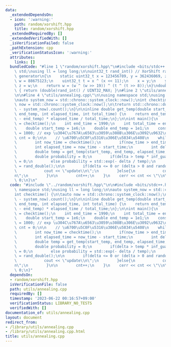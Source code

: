 ```yaml
---
data:
  _extendedDependsOn:
  - icon: ':warning:'
    path: random/xorshift.hpp
    title: random/xorshift.hpp
  _extendedRequiredBy: []
  _extendedVerifiedWith: []
  _isVerificationFailed: false
  _pathExtension: cpp
  _verificationStatusIcon: ':warning:'
  attributes:
    links: []
  bundledCode: "#line 1 \"random/xorshift.hpp\"\n#include <bits/stdc++.h>\nusing namespace\
    \ std;\nusing ll = long long;\n\nuint32_t rand_int() // XorShift random integer\
    \ generator\n{\n    static uint32_t x = 123456789, y = 362436069, z = 521288629,\
    \ w = 88675123;\n    uint32_t t = x ^ (x << 11);\n    x = y;\n    y = z;\n   \
    \ z = w;\n    return w = (w ^ (w >> 19)) ^ (t ^ (t >> 8));\n}\ndouble rand_double()\
    \ { return (double)rand_int() / UINT32_MAX; }\n#line 2 \"utils/annealing.cpp\"\
    \n\n#line 4 \"utils/annealing.cpp\"\n\nusing namespace std;\nusing ll = long long;\n\
    \nauto system_now = std::chrono::system_clock::now();\nint checktime() {\n\tauto\
    \ now = std::chrono::system_clock::now();\n\treturn std::chrono::duration_cast<std::chrono::milliseconds>(now\
    \ - system_now).count();\n}\n\ninline double get_temp(double start_temp, double\
    \ end_temp, int elapsed_time, int total_time) {\n    return end_temp + (start_temp\
    \ - end_temp) * elapsed_time / total_time;\n};\n\nint main(){\n    int start_time\
    \ = checktime();\n    int end_time = 1990;\n    int total_time = end_time - start_time;\n\
    \    double start_temp = 1e6;\n    double end_temp = 1e1;\n    const int inf_guard\
    \ = 1000; // exp \u304C\u767A\u6563\u3059\u308B\u306E\u3092\u9632\u3050\n    ll\
    \ cnt = 0;\n\n    // \u6700\u5C0F\u5316\u306E\u5834\u5408\n    while(true){\n\
    \        int now_time = checktime();\n        if(now_time > end_time) break;\n\
    \        int elapsed_time = now_time - start_time;\n        int delta = 10;\n\
    \        double temp = get_temp(start_temp, end_temp, elapsed_time, total_time);\n\
    \        double probability = 0;\n        if(delta > temp * inf_guard) probability\
    \ = 0;\n        else probability = std::exp(- delta / temp);\n        double random_val\
    \ = rand_double();\n\n        if(delta <= 0 or (delta > 0 and random_val < probability)){\n\
    \            cout << \"update\\n\";\n        }else{\n            cout << \"stay\\\
    n\";\n        }\n\n        cnt++;\n    }\n    cerr << cnt << \"\\n\";\n    return\
    \ 0;\n}\n"
  code: "#include \"../random/xorshift.hpp\"\n\n#include <bits/stdc++.h>\n\nusing\
    \ namespace std;\nusing ll = long long;\n\nauto system_now = std::chrono::system_clock::now();\n\
    int checktime() {\n\tauto now = std::chrono::system_clock::now();\n\treturn std::chrono::duration_cast<std::chrono::milliseconds>(now\
    \ - system_now).count();\n}\n\ninline double get_temp(double start_temp, double\
    \ end_temp, int elapsed_time, int total_time) {\n    return end_temp + (start_temp\
    \ - end_temp) * elapsed_time / total_time;\n};\n\nint main(){\n    int start_time\
    \ = checktime();\n    int end_time = 1990;\n    int total_time = end_time - start_time;\n\
    \    double start_temp = 1e6;\n    double end_temp = 1e1;\n    const int inf_guard\
    \ = 1000; // exp \u304C\u767A\u6563\u3059\u308B\u306E\u3092\u9632\u3050\n    ll\
    \ cnt = 0;\n\n    // \u6700\u5C0F\u5316\u306E\u5834\u5408\n    while(true){\n\
    \        int now_time = checktime();\n        if(now_time > end_time) break;\n\
    \        int elapsed_time = now_time - start_time;\n        int delta = 10;\n\
    \        double temp = get_temp(start_temp, end_temp, elapsed_time, total_time);\n\
    \        double probability = 0;\n        if(delta > temp * inf_guard) probability\
    \ = 0;\n        else probability = std::exp(- delta / temp);\n        double random_val\
    \ = rand_double();\n\n        if(delta <= 0 or (delta > 0 and random_val < probability)){\n\
    \            cout << \"update\\n\";\n        }else{\n            cout << \"stay\\\
    n\";\n        }\n\n        cnt++;\n    }\n    cerr << cnt << \"\\n\";\n    return\
    \ 0;\n}"
  dependsOn:
  - random/xorshift.hpp
  isVerificationFile: false
  path: utils/annealing.cpp
  requiredBy: []
  timestamp: '2023-06-22 00:16:57+09:00'
  verificationStatus: LIBRARY_NO_TESTS
  verifiedWith: []
documentation_of: utils/annealing.cpp
layout: document
redirect_from:
- /library/utils/annealing.cpp
- /library/utils/annealing.cpp.html
title: utils/annealing.cpp
---
```

